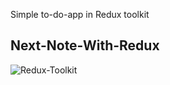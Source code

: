 Simple to-do-app in Redux toolkit

## Next-Note-With-Redux
![Redux-Toolkit](https://user-images.githubusercontent.com/87407453/198731433-337251fa-1f43-40e5-92ab-a80784e803bc.png)
